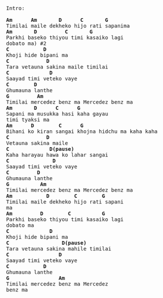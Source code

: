 <pre>
Intro:

<b>Am      Am       D      C       G</b>
Timilai maile dekheko hijo rati sapanima
<b>Am       D         C       G</b>
Parkhi baseko thiyou timi kasaiko lagi
dobato ma) #2 
<b>C           D</b>
Khoji hide bipani ma
<b>C            D</b>
Tara vetauna sakina maile timilai
<b>C             D</b>
Saayad timi veteko vaye 
<b>C        D</b>
Ghumauna lanthe
<b>G         Am</b>
Timilai mercedez benz ma Mercedez benz ma 
<b>Am       D      C      G</b>
Sapani ma musukka hasi kaha gayau
timi tyaksi ma
<b>Am      D        C      G</b>
Bihani ko kiran sangai khojna hidchu ma kaha kaha 
<b>C            D</b>
Vetauna sakina maile
<b>C             D(pause)</b>
Kaha harayau hawa ko lahar sangai
<b>C              D</b>
Saayad timi veteko vaye 
<b>C         D</b>
Ghumauna lanthe
<b>G          Am</b>
Timilai mercedez benz ma Mercedez benz ma 
<b>Am           D        C        G</b>
Timilai maile dekheko hijo rati sapani
ma
<b>Am         D        C          G</b>
Parkhi baseko thiyou timi kasaiko lagi
dobato ma 
<b>C             D</b>
Khoji hide bipani ma
<b>C                 D(pause)</b>
Tara vetauna sakina mahile timilai
<b>C                D</b>
Saayad timi veteko vaye 
<b>C           D</b>
Ghumauna lanthe
<b>G                Am</b>
Timilai mercedez benz ma Mercedez
benz ma
</pre>
